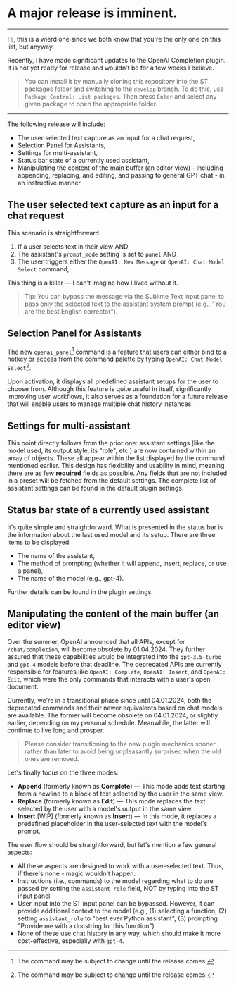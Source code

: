 # A major release is imminent.

----------

Hi, this is a wierd one since we both know that you're the only one on this list, but anyway.

Recently, I have made significant updates to the OpenAI Completion plugin. It is not yet ready for release and wouldn't be for a few weeks I believe.

> You can install it by manually cloning this repository into the ST packages folder and switching to the `develop` branch. To do this, use `Package Control: List packages`. Then press `Enter` and select any given package to open the appropriate folder.

----------

The following release will include:

- The user selected text capture as an input for a chat request,
- Selection Panel for Assistants,
- Settings for multi-assistant,
- Status bar state of a currently used assistant,
- Manipulating the content of the main buffer (an editor view) - including appending, replacing, and editing, and passing to general GPT chat - in an instructive manner.

## The user selected text capture as an input for a chat request

This scenario is straightforward. 

1. If a user selects text in their view AND
2. The assistant's `prompt_mode` setting is set to `panel` AND
3. The user triggers either the `OpenAI: New Message` or `OpenAI: Chat Model Select` command,

This thing is a killer — I can't imagine how I lived without it.

> Tip: You can bypass the message via the Sublime Text input panel to pass only the selected text to the assistant system prompt (e.g., "You are the best English corrector").

## Selection Panel for Assistants

The new `openai_panel`[^1] command is a feature that users can either bind to a hotkey or access from the command palette by typing `OpenAI: Chat Model Select`[^1].

Upon activation, it displays all predefined assistant setups for the user to choose from. Although this feature is quite useful in itself, significantly improving user workflows, it also serves as a foundation for a future release that will enable users to manage multiple chat history instances.

## Settings for multi-assistant

This point directly follows from the prior one: assistant settings (like the model used, its output style, its "role", etc.) are now contained within an array of objects. These all appear within the list displayed by the command mentioned earlier. This design has flexibility and usability in mind, meaning there are as few **required** fields as possible. Any fields that are not included in a preset will be fetched from the default settings. The complete list of assistant settings can be found in the default plugin settings.

## Status bar state of a currently used assistant

It's quite simple and straightforward. What is presented in the status bar is the information about the last used model and its setup. There are three items to be displayed:

- The name of the assistant,
- The method of prompting (whether it will append, insert, replace, or use a panel),
- The name of the model (e.g., gpt-4). 

Further details can be found in the plugin settings.

## Manipulating the content of the main buffer (an editor view)

Over the summer, OpenAI announced that all APIs, except for `/chat/completion`, will become obsolete by 01.04.2024. They further assured that these capabilities would be integrated into the `gpt-3.5-turbo` and `gpt-4` models before that deadline. The deprecated APIs are currently responsible for features like `OpenAI: Complete`, `OpenAI: Insert`, and `OpenAI: Edit`, which were the only commands that interacts with a user's open document.

Currently, we're in a transitional phase since until 04.01.2024, both the deprecated commands and their newer equivalents based on chat models are available. The former will become obsolete on 04.01.2024, or slightly earlier, depending on my personal schedule.  Meanwhile, the latter will continue to live long and prosper.

> Please consider transitioning to the new plugin mechanics sooner rather than later to avoid being unpleasantly surprised when the old ones are removed.

Let's finally focus on the three modes:

- **Append** (formerly known as **Complete**) — This mode adds text starting from a newline to a block of text selected by the user in the same view.
- **Replace** (formerly known as **Edit**) — This mode replaces the text selected by the user with a model's output in the same view.
- **Insert** [WIP] (formerly known as **Insert**) — In this mode, it replaces a predefined placeholder in the user-selected text with the model's prompt.

The user flow should be straightforward, but let's mention a few general aspects:

- All these aspects are designed to work with a user-selected text. Thus, if there's none - magic wouldn't happen.
- Instructions (i.e., commands) to the model regarding what to do are passed by setting the `assistant_role` field, NOT by typing into the ST input panel.
- User input into the ST input panel can be bypassed. However, it can provide additional context to the model (e.g., (1) selecting a function, (2) setting `assistant_role` to "best ever Python assistant", (3) prompting "Provide me with a docstring for this function").
- None of these use chat history in any way, which should make it more cost-effective, especially with `gpt-4`.


[^1]: The command may be subject to change until the release comes.
[^2]: [sourece](https://openai.com/blog/gpt-4-api-general-availability)
[^3]: Currently, it's far from being perfect at following instructions — it's quite verbose and operates more like a chat interface rather than a tool. However, `gpt-4` performs quite well in this regard.